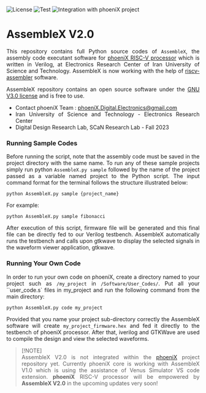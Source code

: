 ![License](https://img.shields.io/github/license/phoeniX-Digital-Design/AssembleX?color=dark-green)
![Test](https://img.shields.io/badge/tests-passed-dark_green)
![Integration with phoeniX project](https://img.shields.io/badge/integration_with_phoeniX-in_progress-blue)

AssembleX V2.0
===============

<div align="justify">

This repository contains full Python source codes of `AssembleX`, the assembly code executant software for [phoeniX RISC-V processor](https://github.com/phoeniX-Digital-Design/phoeniX) which is written in Verilog, at Electronics Research Center of Iran University of Science and Technology. AssembleX is now working with the help of [riscv-assembler](https://github.com/celebi-pkg/riscv-assembler) software.

AssembleX repository contains an open source software under the [GNU V3.0 license](https://en.wikipedia.org/wiki/GNU_General_Public_License) and is free to use.

- Contact phoeniX Team : phoeniX.Digital.Electronics@gmail.com
- Iran University of Science and Technology - Electronics Research Center
- Digital Design Research Lab, SCaN Research Lab - Fall 2023

</div>

### Running Sample Codes
<div align="justify">

Before running the script, note that the assembly code must be saved in the project directory with the same name.
To run any of these sample projects simply run python `AssembleX.py sample` followed by the name of the project passed as a variable named project to the Python script.
The input command format for the terminal follows the structure illustrated below:
```
python AssembleX.py sample {project_name}
```
For example:
```
python AssembleX.py sample fibonacci
```
After execution of this script, firmware file will be generated and this final file can be directly fed to our Verilog testbench. AssembleX automatically runs the testbench and calls upon gtkwave to display the selected signals in the waveform viewer application, gtkwave.
</div>

### Running Your Own Code
<div align="justify">

In order to run your own code on phoeniX, create a directory named to your project such as `/my_project` in `/Software/User_Codes/`. Put all your ``user_code.s` files in my_project and run the following command from the main directory:
```
python AssembleX.py code my_project
```
Provided that you name your project sub-directory correctly the AssembleX software will create `my_project_firmware.hex` and fed it directly to the testbench of phoeniX processor. After that, iverilog and GTKWave are used to compile the design and view the selected waveforms.
</div>

<div align="justify">

> [!NOTE]\
> AssembleX V2.0 is not integrated within the [phoeniX](https://github.com/phoeniX-Digital-Design/phoeniX) project repository yet. Currently phoeniX core is working with AssembleX V1.0 which is using the assistance of Venus Simulator VS code extension. **phoeniX** RISC-V processor will be empowered by **AssembleX V2.0** in the upcoming updates very soon!

</div>